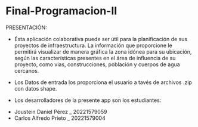# Final-Programacion-II

 PRESENTACIÓN:
* Ésta aplicación colaborativa puede ser útil para la planificación de sus proyectos de infraestructura. La información que proporcione le permitirá visualizar de manera gráfica la zona idónea para su ubicación, según las características presentes en el área de influencia de su proyecto, como vias, construcciones, población y cuerpos de agua cercanos.

* Los Datos de entrada los proporciona el usuario a tavés de archivos .zip con datos shape.

* Los desarrolladores de la presente app son los estudiantes:
 - Joustein Daniel Pérez _ 20221579059
 - Carlos Alfredo Prieto _ 20221579004
